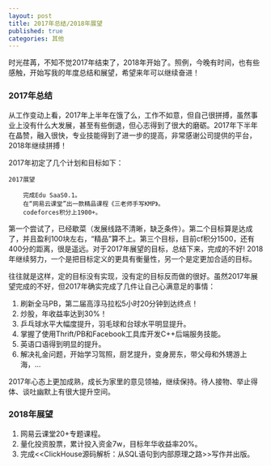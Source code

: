 ```yaml
---
layout: post
title: 2017年总结/2018年展望 
published: true
categories: 其他 
---
```


时光荏苒，不知不觉2017年结束了，2018年开始了。照例，今晚有时间，也有些感触，开始写我的年度总结和展望，希望来年可以继续奋进！

### 2017年总结
从工作变动上看，2017年上半年在饿了么，工作不如意，但自己很拼搏，虽然事业上没有什么大发展，甚至有些倒退，但心志得到了很大的磨砺。2017年下半年在晶赞，融入很快，专业技能得到了进一步的提高，非常感谢公司提供的平台，2018年继续拼搏！

2017年初定了几个计划和目标如下：

```
2017展望

    完成Edu SaaS0.1。
    在“网易云课堂”出一款精品课程《三老师手写KMP》。
    codeforces积分上1900+。

```

第一个尝试了，已经歇菜（发展线路不清晰，缺乏条件）。第二个目标算是达成了，并且盈利100块左右，“精品”算不上。第三个目标，目前cf积分1500，还有400分的距离，很是遥远。对于2017年展望的目标，总结下来，完成的不好! 2018年继续努力，一个是把目标定义的更具有衡量性，另一个是定更加合适的目标。

往往就是这样，定的目标没有实现，没有定的目标反而做的很好。虽然2017年展望完成的不好，但2017年确实完成了几件让自己心满意足的事情：
1. 刷新全马PB，第二届高淳马拉松5小时20分钟到达终点！
2. 炒股，年收益率达到30%！
3. 乒乓球水平大幅度提升，羽毛球和台球水平明显提升。
4. 掌握了使用Thrift/PB和Facebook工具库开发C++后端服务技能。
5. 英语口语得到明显的提升。
6. 解决礼金问题，开始学习驾照，厨艺提升，变身房东，带父母和外甥游上海，...

2017年心态上更加成熟，成长为家里的意见领袖，继续保持。待人接物、举止得体、谈吐幽默上有很大提升空间。

### 2018年展望
1. 网易云课堂20+专题课程。
2. 量化投资股票，累计投入资金7w，目标年华收益率20%。
3. 完成<<ClickHouse源码解析：从SQL语句到内部原理之路>>写作并出版。
